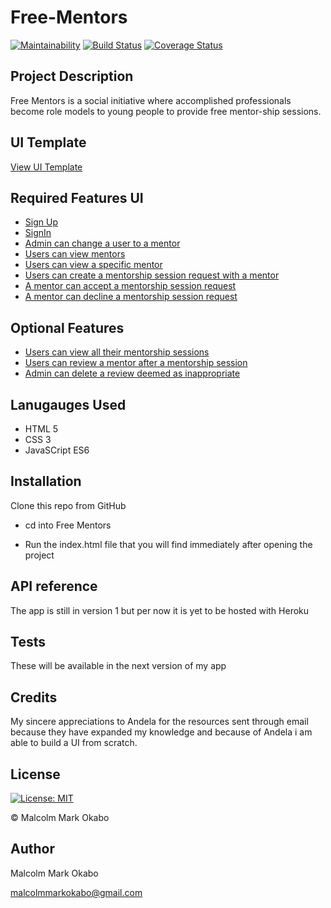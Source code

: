 # Free-Mentors
[![Maintainability](https://api.codeclimate.com/v1/badges/63f019adb5646baab5cb/maintainability)](https://codeclimate.com/github/MalcolmMark/Free-Mentors/maintainability) [![Build Status](https://travis-ci.org/MalcolmMark/Free-Mentors.svg?branch=develop)](https://travis-ci.org/MalcolmMark/Free-Mentors) [![Coverage Status](https://coveralls.io/repos/github/MalcolmMark/Free-Mentors/badge.svg?branch=develop)](https://coveralls.io/github/MalcolmMark/Free-Mentors?branch=develop)

## Project Description
Free Mentors is a social initiative where accomplished professionals become role models to young people to provide free mentor-ship sessions.

## UI Template
[View UI Template](https://malcolmmark.github.io/Free-Mentors/UI/)

## Required Features UI
- [Sign Up](https://malcolmmark.github.io/Free-Mentors/UI/signup.html)
- [SignIn](https://malcolmmark.github.io/Free-Mentors/UI/signin.html)
- [Admin can change a user to a mentor](https://malcolmmark.github.io/Free-Mentors/UI/admin/mentor.html)
- [Users can view mentors](https://malcolmmark.github.io/Free-Mentors/UI/allmentors.html)
- [Users can view a specific mentor](https://malcolmmark.github.io/Free-Mentors/UI/mentor.html)
- [Users can create a mentorship session request with a mentor](https://malcolmmark.github.io/Free-Mentors/UI/createMentorship.html)
- [A mentor can accept a mentorship session request](https://malcolmmark.github.io/Free-Mentors/UI/requests.html)
- [A mentor can decline a mentorship session request](https://malcolmmark.github.io/Free-Mentors/UI/requests.html)

## Optional Features
- [Users can view all their mentorship sessions]()
- [Users can review a mentor after a mentorship session]()
- [Admin can delete a review deemed as inappropriate]()

## Lanugauges Used
- HTML 5
- CSS 3
- JavaSCript ES6

## Installation
Clone this repo from GitHub 

- cd into Free Mentors

- Run the index.html file that you will find immediately after opening the project

## API reference
The app is still in version 1 but per now it is yet to be hosted with Heroku

## Tests
These will be available in the next version of my app

## Credits
My sincere appreciations to Andela for the resources sent through email because they have expanded my knowledge and because of Andela i am able to build a UI from scratch.

## License
[![License: MIT](https://img.shields.io/badge/License-MIT-yellow.svg)](https://opensource.org/licenses/MIT)   

© Malcolm Mark Okabo

## Author
Malcolm Mark Okabo

malcolmmarkokabo@gmail.com
